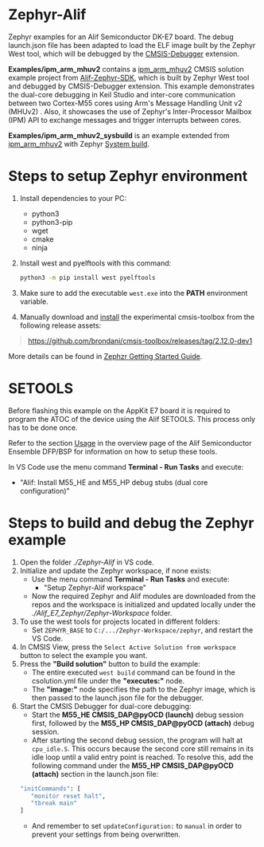 # Zephyr-Alif
Zephyr examples for an Alif Semiconductor DK-E7 board. The debug launch.json file has been adapted to load the ELF image built by the Zephyr West tool, which will be debugged by the [CMSIS-Debugger](https://marketplace.visualstudio.com/items?itemName=Arm.vscode-cmsis-debugger) extension.

**Examples/ipm_arm_mhuv2** contains a [ipm_arm_mhuv2](https://github.com/alifsemi/sdk-alif/tree/main/samples/drivers/ipm/ipm_arm_mhuv2) CMSIS solution example project from [Alif-Zephyr-SDK](https://github.com/alifsemi/sdk-alif), which is built by Zephyr West tool and debugged by CMSIS-Debugger extension. This example demonstrates the dual-core debugging in Keil Studio and inter-core communication between two Cortex-M55 cores using Arm's Message Handling Unit v2 (MHUv2) . Also, it showcases the use of Zephyr's Inter-Processor Mailbox (IPM) API to exchange messages and trigger interrupts between cores.

**Examples/ipm_arm_mhuv2_sysbuild** is an example extended from [ipm_arm_mhuv2](https://github.com/alifsemi/sdk-alif/tree/main/samples/drivers/ipm/ipm_arm_mhuv2) with Zephyr [System build](https://docs.zephyrproject.org/latest/build/sysbuild/index).

# Steps to setup Zephyr environment
1. Install dependencies to your PC:
   - python3
   - python3-pip
   - wget
   - cmake
   - ninja
2. Install west and pyelftools with this command:
   ```bash
   python3 -m pip install west pyelftools
   ``` 
3. Make sure to add the executable `west.exe` into the **PATH** environment variable.

4. Manually download and [install](https://open-cmsis-pack.github.io/cmsis-toolbox/installation/#manual-setup) the experimental cmsis-toolbox from the following release assets:
> https://github.com/brondani/cmsis-toolbox/releases/tag/2.12.0-dev1

More details can be found in [Zephzr Getting Started Guide](https://docs.zephyrproject.org/latest/develop/getting_started/index.html).

# SETOOLS

Before flashing this example on the AppKit E7 board it is required to program the ATOC of the device using the Alif SETOOLS. This process only has to be done once.

Refer to the section [Usage](https://github.com/alifsemi/alif_ensemble-cmsis-dfp/blob/main/docs/Overview.md#usage)
in the overview page of the Alif Semiconductor Ensemble DFP/BSP for information on how
to setup these tools.

In VS Code use the menu command **Terminal - Run Tasks** and execute:

- "Alif: Install M55_HE and M55_HP debug stubs (dual core configuration)"

# Steps to build and debug the Zephyr example
1. Open the folder *./Zephyr-Alif* in VS code.
2. Initialize and update the Zephyr workspace, if none exists:
   - Use the menu command **Terminal - Run Tasks** and execute:
      - "Setup Zephyr-Alif workspace"
   - Now the required Zephyr and Alif modules are downloaded from the repos and the workspace is initialized and updated locally under the *./Alif_E7_Zephyr/Zephyr-Workspace* folder.
3. To use the west tools for projects located in different folders:
   - Set ```ZEPHYR_BASE``` to ```C:/.../Zephyr-Workspace/zephyr```, and restart the VS Code.
5. In CMSIS View, press the `Select Active Solution from workspace` button to select the example you want.
6. Press the **"Build solution"** button to build the example:
   - The entire executed ```west build``` command can be found in the csolution.yml file under the **"executes:"** node.
   - The **"image:"** node specifies the path to the Zephyr image, which is then passed to the launch.json file for the debugger.
7. Start the CMSIS Debugger for dual-core debugging:
   - Start the **M55_HE CMSIS_DAP@pyOCD (launch)** debug session first, followed by the **M55_HP CMSIS_DAP@pyOCD (attach)** debug session.
   - After starting the second debug session, the program will halt at `cpu_idle.S`. This occurs because the second core still remains in its idle loop until a valid entry point is reached. To resolve this, add the following command under the **M55_HP CMSIS_DAP@pyOCD (attach)** section in the launch.json file:
   ```bash
   "initCommands": [
      "monitor reset halt",
      "tbreak main"
   ]
   ```
   - And remember to set `updateConfiguration:` to `manual` in order to prevent your settings from being overwritten.
